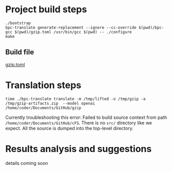 # Project build steps

```
./bootstrap
bpc-translate generate-replacement --ignore --cc-override $(pwd)/bpc-gcc $(pwd)/gzip.toml /usr/bin/gcc $(pwd) -- ./configure
make
```

## Build file

[gzip.toml](gzip.toml)

# Translation steps

```
time ./bpc-translate translate -m /tmp/lifted -o /tmp/gzip -a /tmp/gzip-artifacts.zip  --model openai /home/coder/Documents/GitHub/gzip
```

Currently troubleshooting this error: Failed to build source context from path `/home/coder/Documents/GitHub/cFS`. There is no `src/` directory like we expect. All the source is dumped into the top-level directory. 

# Results analysis and suggestions

details coming soon



